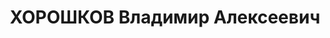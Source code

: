---
title: ХОРОШКОВ Владимир Алексеевич
description: "Род. в 1893, г. Москва, русский, б/п. Проживал: Карелия, Ругозерский\
  \ р-н, Ругозерский с/с, Ругозеро. Инженер \n  Арестован 24.07.1937. Обв. по ст.\
  \ 58-7-10-11. Приговор: ВК ВС СССР, 03.12.1937 – ВМН. Расстрелян 03.12.1937, Ленинград,\
  \ Левашовская пустошь. \n  Реабилитирован ВК ВС СССР 10.10.1956"
---